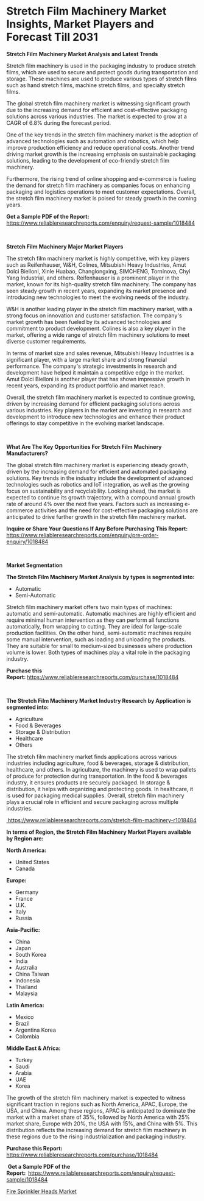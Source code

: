 <p><h1>Stretch Film Machinery Market Insights, Market Players and Forecast Till 2031</h1></p><p><strong>Stretch Film Machinery Market Analysis and Latest Trends</strong></p>
<p><p>Stretch film machinery is used in the packaging industry to produce stretch films, which are used to secure and protect goods during transportation and storage. These machines are used to produce various types of stretch films such as hand stretch films, machine stretch films, and specialty stretch films.</p><p>The global stretch film machinery market is witnessing significant growth due to the increasing demand for efficient and cost-effective packaging solutions across various industries. The market is expected to grow at a CAGR of 6.8% during the forecast period.</p><p>One of the key trends in the stretch film machinery market is the adoption of advanced technologies such as automation and robotics, which help improve production efficiency and reduce operational costs. Another trend driving market growth is the increasing emphasis on sustainable packaging solutions, leading to the development of eco-friendly stretch film machinery.</p><p>Furthermore, the rising trend of online shopping and e-commerce is fueling the demand for stretch film machinery as companies focus on enhancing packaging and logistics operations to meet customer expectations. Overall, the stretch film machinery market is poised for steady growth in the coming years.</p></p>
<p><strong>Get a Sample PDF of the Report:&nbsp;</strong> <a href="https://www.reliableresearchreports.com/enquiry/request-sample/1018484">https://www.reliableresearchreports.com/enquiry/request-sample/1018484</a></p>
<p>&nbsp;</p>
<p><strong>Stretch Film Machinery Major Market Players</strong></p>
<p><p>The stretch film machinery market is highly competitive, with key players such as Reifenhauser, W&H, Colines, Mitsubishi Heavy Industries, Amut Dolci Bielloni, Xinle Huabao, Changlongxing, SIMCHENG, Torninova, Chyi Yang Industrial, and others. Reifenhauser is a prominent player in the market, known for its high-quality stretch film machinery. The company has seen steady growth in recent years, expanding its market presence and introducing new technologies to meet the evolving needs of the industry.</p><p>W&H is another leading player in the stretch film machinery market, with a strong focus on innovation and customer satisfaction. The company's market growth has been fueled by its advanced technologies and commitment to product development. Colines is also a key player in the market, offering a wide range of stretch film machinery solutions to meet diverse customer requirements.</p><p>In terms of market size and sales revenue, Mitsubishi Heavy Industries is a significant player, with a large market share and strong financial performance. The company's strategic investments in research and development have helped it maintain a competitive edge in the market. Amut Dolci Bielloni is another player that has shown impressive growth in recent years, expanding its product portfolio and market reach.</p><p>Overall, the stretch film machinery market is expected to continue growing, driven by increasing demand for efficient packaging solutions across various industries. Key players in the market are investing in research and development to introduce new technologies and enhance their product offerings to stay competitive in the evolving market landscape.</p></p>
<p>&nbsp;</p>
<p><strong>What Are The Key Opportunities For Stretch Film Machinery Manufacturers?</strong></p>
<p><p>The global stretch film machinery market is experiencing steady growth, driven by the increasing demand for efficient and automated packaging solutions. Key trends in the industry include the development of advanced technologies such as robotics and IoT integration, as well as the growing focus on sustainability and recyclability. Looking ahead, the market is expected to continue its growth trajectory, with a compound annual growth rate of around 4% over the next five years. Factors such as increasing e-commerce activities and the need for cost-effective packaging solutions are anticipated to drive further growth in the stretch film machinery market.</p></p>
<p><strong>Inquire or Share Your Questions If Any Before Purchasing This Report:</strong> <a href="https://www.reliableresearchreports.com/enquiry/pre-order-enquiry/1018484">https://www.reliableresearchreports.com/enquiry/pre-order-enquiry/1018484</a></p>
<p>&nbsp;</p>
<p><strong>Market Segmentation</strong></p>
<p><strong>The Stretch Film Machinery Market Analysis by types is segmented into:</strong></p>
<p><ul><li>Automatic</li><li>Semi-Automatic</li></ul></p>
<p><p>Stretch film machinery market offers two main types of machines: automatic and semi-automatic. Automatic machines are highly efficient and require minimal human intervention as they can perform all functions automatically, from wrapping to cutting. They are ideal for large-scale production facilities. On the other hand, semi-automatic machines require some manual intervention, such as loading and unloading the products. They are suitable for small to medium-sized businesses where production volume is lower. Both types of machines play a vital role in the packaging industry.</p></p>
<p><strong>Purchase this Report:&nbsp;</strong><a href="https://www.reliableresearchreports.com/purchase/1018484">https://www.reliableresearchreports.com/purchase/1018484</a></p>
<p>&nbsp;</p>
<p><strong>The Stretch Film Machinery Market Industry Research by Application is segmented into:</strong></p>
<p><ul><li>Agriculture</li><li>Food & Beverages</li><li>Storage & Distribution</li><li>Healthcare</li><li>Others</li></ul></p>
<p><p>The stretch film machinery market finds applications across various industries including agriculture, food & beverages, storage & distribution, healthcare, and others. In agriculture, the machinery is used to wrap pallets of produce for protection during transportation. In the food & beverages industry, it ensures products are securely packaged. In storage & distribution, it helps with organizing and protecting goods. In healthcare, it is used for packaging medical supplies. Overall, stretch film machinery plays a crucial role in efficient and secure packaging across multiple industries.</p></p>
<p><a href="https://www.reliableresearchreports.com/stretch-film-machinery-r1018484">&nbsp;https://www.reliableresearchreports.com/stretch-film-machinery-r1018484</a></p>
<p><strong>In terms of Region, the Stretch Film Machinery Market Players available by Region are:</strong></p>
<p>
    <p> <strong> North America: </strong>
        <ul>
            <li>United States</li>
            <li>Canada</li>
        </ul>
        </p> 
    <p> <strong> Europe: </strong>
        <ul>
            <li>Germany</li>
            <li>France</li>
            <li>U.K.</li>
            <li>Italy</li>
            <li>Russia</li>
        </ul>
        </p> 
    <p> <strong> Asia-Pacific: </strong>
        <ul>
            <li>China</li>
            <li>Japan</li>
            <li>South Korea</li>
            <li>India</li>
            <li>Australia</li>
            <li>China Taiwan</li>
            <li>Indonesia</li>
            <li>Thailand</li>
            <li>Malaysia</li>
        </ul>
        </p> 
    <p> <strong> Latin America: </strong>
        <ul>
            <li>Mexico</li>
            <li>Brazil</li>
            <li>Argentina Korea</li>
            <li>Colombia</li>
        </ul>
        </p> 
    <p> <strong> Middle East & Africa: </strong>
        <ul>
            <li>Turkey</li>
            <li>Saudi</li>
            <li>Arabia</li>
            <li>UAE</li>
            <li>Korea</li>
        </ul>
    </p>
    </p>
<p><p>The growth of the stretch film machinery market is expected to witness significant traction in regions such as North America, APAC, Europe, the USA, and China. Among these regions, APAC is anticipated to dominate the market with a market share of 35%, followed by North America with 25% market share, Europe with 20%, the USA with 15%, and China with 5%. This distribution reflects the increasing demand for stretch film machinery in these regions due to the rising industrialization and packaging industry.</p></p>
<p><strong>Purchase this Report: </strong><a href="https://www.reliableresearchreports.com/purchase/1018484">https://www.reliableresearchreports.com/purchase/1018484</a></p>
<p>&nbsp;<strong>Get a Sample PDF of the Report:&nbsp;&nbsp;</strong><a href="https://www.reliableresearchreports.com/enquiry/request-sample/1018484">https://www.reliableresearchreports.com/enquiry/request-sample/1018484</a></p>
<p><strong></strong></p>
<p><p><a href="https://github.com/RoccoManning/Market-Research-Report-List-4/blob/main/fire-sprinkler-heads-market.md">Fire Sprinkler Heads Market</a></p></p>